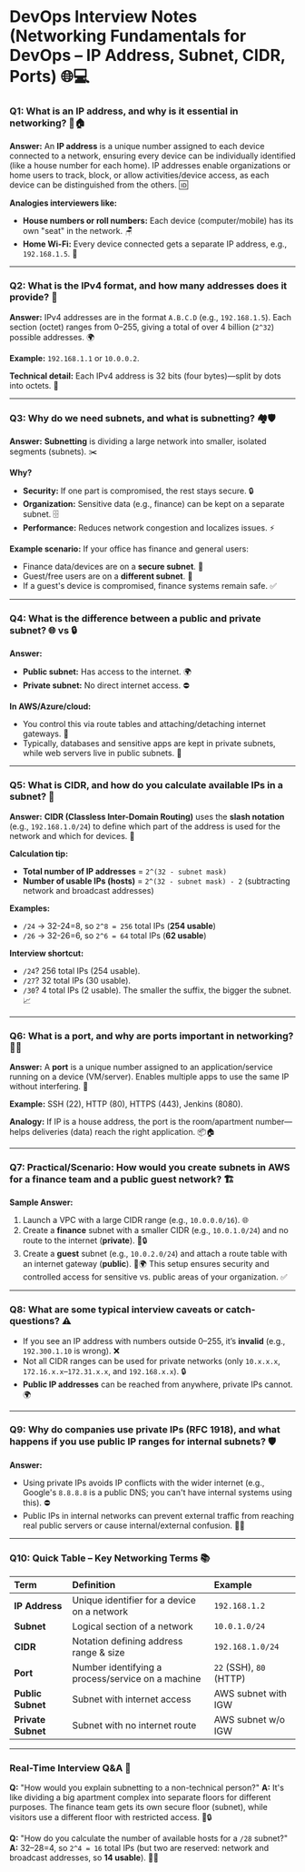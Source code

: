 # DevOps Interview Notes (Networking Fundamentals for DevOps – IP Address, Subnet, CIDR, Ports) 🌐💻

### Q1: What is an IP address, and why is it essential in networking? 📍🏠

**Answer:**
An **IP address** is a unique number assigned to each device connected to a network, ensuring every device can be individually identified (like a house number for each home). IP addresses enable organizations or home users to track, block, or allow activities/device access, as each device can be distinguished from the others. 🆔

**Analogies interviewers like:**
* **House numbers or roll numbers:** Each device (computer/mobile) has its own "seat" in the network. 🪑
* **Home Wi-Fi:** Every device connected gets a separate IP address, e.g., `192.168.1.5`. 📶

---

### Q2: What is the IPv4 format, and how many addresses does it provide? 🔢

**Answer:**
IPv4 addresses are in the format `A.B.C.D` (e.g., `192.168.1.5`).
Each section (octet) ranges from 0–255, giving a total of over 4 billion (`2^32`) possible addresses. 🌍

**Example:** `192.168.1.1` or `10.0.0.2`.

**Technical detail:**
Each IPv4 address is 32 bits (four bytes)—split by dots into octets. 💾

---

### Q3: Why do we need subnets, and what is subnetting? 🏘️🛡️

**Answer:**
**Subnetting** is dividing a large network into smaller, isolated segments (subnets). ✂️

**Why?**
* **Security:** If one part is compromised, the rest stays secure. 🔒
* **Organization:** Sensitive data (e.g., finance) can be kept on a separate subnet. 🗄️
* **Performance:** Reduces network congestion and localizes issues. ⚡

**Example scenario:**
If your office has finance and general users:
* Finance data/devices are on a **secure subnet**. 💼
* Guest/free users are on a **different subnet**. 👥
* If a guest's device is compromised, finance systems remain safe. ✅

---

### Q4: What is the difference between a public and private subnet? 🌐 vs 🔒

**Answer:**
* **Public subnet:** Has access to the internet. 🌍
* **Private subnet:** No direct internet access. ⛔

**In AWS/Azure/cloud:**
* You control this via route tables and attaching/detaching internet gateways. 🚦
* Typically, databases and sensitive apps are kept in private subnets, while web servers live in public subnets. 🏢

---

### Q5: What is CIDR, and how do you calculate available IPs in a subnet? 📏

**Answer:**
**CIDR (Classless Inter-Domain Routing)** uses the **slash notation** (e.g., `192.168.1.0/24`) to define which part of the address is used for the network and which for devices. 📝

**Calculation tip:**
* **Total number of IP addresses** = `2^(32 - subnet mask)`
* **Number of usable IPs (hosts)** = `2^(32 - subnet mask) - 2` (subtracting network and broadcast addresses)

**Examples:**
* `/24` → 32-24=8, so `2^8 = 256` total IPs (**254 usable**)
* `/26` → 32-26=6, so `2^6 = 64` total IPs (**62 usable**)

**Interview shortcut:**
* `/24`? 256 total IPs (254 usable).
* `/27`? 32 total IPs (30 usable).
* `/30`? 4 total IPs (2 usable).
The smaller the suffix, the bigger the subnet. 📈

---

### Q6: What is a port, and why are ports important in networking? 🚪🔌

**Answer:**
A **port** is a unique number assigned to an application/service running on a device (VM/server).
Enables multiple apps to use the same IP without interfering. 🔄

**Example:** SSH (22), HTTP (80), HTTPS (443), Jenkins (8080).

**Analogy:**
If IP is a house address, the port is the room/apartment number—helps deliveries (data) reach the right application. 📦🏠

---

### Q7: Practical/Scenario: How would you create subnets in AWS for a finance team and a public guest network? 🏗️

**Sample Answer:**
1.  Launch a VPC with a large CIDR range (e.g., `10.0.0.0/16`). 🌐
2.  Create a **finance** subnet with a smaller CIDR (e.g., `10.0.1.0/24`) and no route to the internet (**private**). 💼🔒
3.  Create a **guest** subnet (e.g., `10.0.2.0/24`) and attach a route table with an internet gateway (**public**). 👥🌍
This setup ensures security and controlled access for sensitive vs. public areas of your organization. ✅

---

### Q8: What are some typical interview caveats or catch-questions? ⚠️

* If you see an IP address with numbers outside 0–255, it’s **invalid** (e.g., `192.300.1.10` is wrong). ❌
* Not all CIDR ranges can be used for private networks (only `10.x.x.x`, `172.16.x.x`–`172.31.x.x`, and `192.168.x.x`). 🔒
* **Public IP addresses** can be reached from anywhere, private IPs cannot. 🌍

---

### Q9: Why do companies use private IPs (RFC 1918), and what happens if you use public IP ranges for internal subnets? 🛡️

**Answer:**
* Using private IPs avoids IP conflicts with the wider internet (e.g., Google's `8.8.8.8` is a public DNS; you can't have internal systems using this). ⛔
* Public IPs in internal networks can prevent external traffic from reaching real public servers or cause internal/external confusion. 😵‍💫

---

### Q10: Quick Table – Key Networking Terms 📚

| Term            | Definition                                       | Example                  |
| :-------------- | :----------------------------------------------- | :----------------------- |
| **IP Address** | Unique identifier for a device on a network      | `192.168.1.2`            |
| **Subnet** | Logical section of a network                     | `10.0.1.0/24`            |
| **CIDR** | Notation defining address range & size           | `192.168.1.0/24`         |
| **Port** | Number identifying a process/service on a machine | `22` (SSH), `80` (HTTP) |
| **Public Subnet** | Subnet with internet access                      | AWS subnet with IGW      |
| **Private Subnet**| Subnet with no internet route                    | AWS subnet w/o IGW       |

---

### Real-Time Interview Q&A 💬

**Q:** "How would you explain subnetting to a non-technical person?"
**A:** It's like dividing a big apartment complex into separate floors for different purposes. The finance team gets its own secure floor (subnet), while visitors use a different floor with restricted access. 🏢🔒

**Q:** "How do you calculate the number of available hosts for a `/28` subnet?"
**A:** 32–28=4, so `2^4 = 16` total IPs (but two are reserved: network and broadcast addresses, so **14 usable**). 🔢✅
